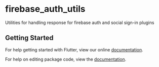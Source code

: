# firebase_auth_utils

Utilities for handling response for firebase auth and social sign-in plugins

## Getting Started

For help getting started with Flutter, view our online [documentation](https://flutter.io/).

For help on editing package code, view the [documentation](https://flutter.io/developing-packages/).
